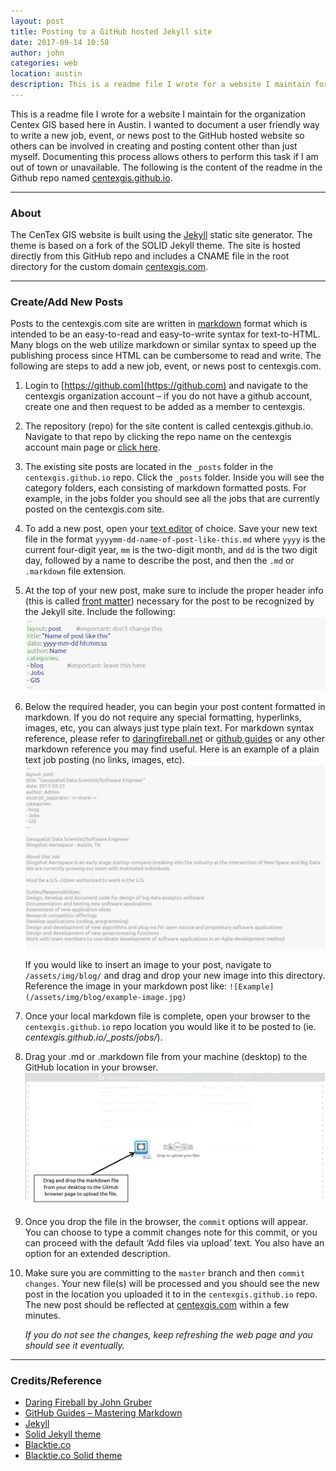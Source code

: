 ```yaml
---
layout: post
title: Posting to a GitHub hosted Jekyll site
date: 2017-09-14 10:58
author: john
categories: web
location: austin
description: This is a readme file I wrote for a website I maintain for the organization Centex GIS based here in Austin. I wanted to document a user friendly way to write a new job, event, or news post to the GitHub hosted website so others can be involved in creating and posting content other than just myself.
---
```

This is a readme file I wrote for a website I maintain for the organization Centex GIS based here in Austin. I wanted to document a user friendly way to write a new job, event, or news post to the GitHub hosted website so others can be involved in creating and posting content other than just myself. Documenting this process allows others to perform this task if I am out of town or unavailable. The following is the content of the readme in the Github repo named [centexgis.github.io](https://github.com/centexgis/centexgis.github.io).

------------------------
### About
The CenTex GIS website is built using the [Jekyll](http://jekyllrb.com/docs/home/) static site generator. The theme is based on a fork of the SOLID Jekyll theme. The site is hosted directly from this GitHub repo and includes a CNAME file in the root directory for the custom domain [centexgis.com](http://centexgis.com).

------------------------
### Create/Add New Posts
Posts to the centexgis.com site are written in [markdown](https://daringfireball.net/projects/markdown/syntax) format which is intended to be an easy-to-read and easy-to-write syntax for text-to-HTML. Many blogs on the web utilize markdown or similar syntax to speed up the publishing process since HTML can be cumbersome to read and write. The following are steps to add a new job, event, or news post to centexgis.com.

1. Login to [https://github.com](https://github.com) and navigate to the centexgis organization account – if you do not have a github account, create one and then request to be added as a member to centexgis.

2. The repository (repo) for the site content is called centexgis.github.io. Navigate to that repo by clicking the repo name on the centexgis account main page or [click here](https://github.com/centexgis/centexgis.github.io).

3. The existing site posts are located in the `_posts` folder in the `centexgis.github.io` repo. Click the `_posts` folder. Inside you will see the category folders, each consisting of markdown formatted posts. For example, in the jobs folder you should see all the jobs that are currently posted on the centexgis.com site.

4. To add a new post, open your [text editor](https://atom.io/) of choice. Save your new text file in the format `yyyymm-dd-name-of-post-like-this.md` where `yyyy` is the current four-digit year, `mm` is the two-digit month, and `dd` is the two digit day, followed by a name to describe the post, and then the `.md` or `.markdown` file extension.

5. At the top of your new post, make sure to include the proper header info (this is called [front matter](https://jekyllrb.com/docs/frontmatter/)) necessary for the post to be recognized by the Jekyll site. Include the following:
![front matter](/assets/img/front-matter.jpg)

6. Below the required header, you can begin your post content formatted in markdown. If you do
not require any special formatting, hyperlinks, images, etc, you can always just type plain text. For markdown syntax reference, please refer to [daringfireball.net](https://daringfireball.net/projects/markdown/) or [github guides](https://guides.github.com/features/mastering-markdown/) or any other
markdown reference you may find useful. Here is an example of a plain text job posting (no links, images, etc).
![markdown example](/assets/img/md_example.jpg)

    If you would like to insert an image to your post, navigate to `/assets/img/blog/` and drag and drop your new image into this directory. Reference the image in your markdown post like: `![Example](/assets/img/blog/example-image.jpg)`

7. Once your local markdown file is complete, open your browser to the `centexgis.github.io` repo location you would like it to be posted to (ie. *centexgis.github.io/_posts/jobs/*).

8. Drag your .md or .markdown file from your machine (desktop) to the GitHub location in your browser.
![drag drop md](/assets/img/drag_md.jpg)

9. Once you drop the file in the browser, the `commit` options will appear. You can choose to type a commit changes note for this commit, or you can proceed with the default ‘Add files via upload’ text. You also have an option for an extended description.

10. Make sure you are committing to the `master` branch and then `commit changes`. Your new file(s) will be processed and you should see the new post in the location you uploaded it to in the `centexgis.github.io` repo. The new post should be reflected at [centexgis.com](http://centexgis.com) within a few minutes.

    *If you do not see the changes, keep refreshing the web page and you should see it eventually.*

---------------------
### Credits/Reference
- [Daring Fireball by John Gruber](https://daringfireball.net/projects/markdown/)
- [GitHub Guides – Mastering Markdown](https://guides.github.com/features/mastering-markdown/)
- [Jekyll](https://jekyllrb.com)
- [Solid Jekyll theme](http://jekyllthemes.org/themes/solid/)
- [Blacktie.co](http://blacktie.co)
- [Blacktie.co Solid theme](http://blacktie.co/2014/05/solid-multipurpose-theme/)
